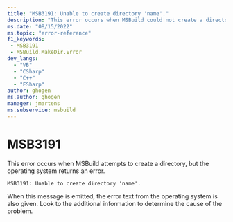 ```yaml
---
title: "MSB3191: Unable to create directory 'name'."
description: "This error occurs when MSBuild could not create a directory."
ms.date: "08/15/2022"
ms.topic: "error-reference"
f1_keywords:
 - MSB3191
 - MSBuild.MakeDir.Error
dev_langs:
  - "VB"
  - "CSharp"
  - "C++"
  - "FSharp"
author: ghogen
ms.author: ghogen
manager: jmartens
ms.subservice: msbuild
---
```

# MSB3191

This error occurs when MSBuild attempts to create a directory, but the operating system returns an error.

```output
MSB3191: Unable to create directory 'name'.
```

When this message is emitted, the error text from the operating system is also given. Look to the additional information to determine the cause of the problem.
